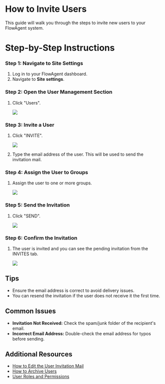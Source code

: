 # How to Invite Users

This guide will walk you through the steps to invite new users to your FlowAgent system.

# Step-by-Step Instructions

### Step 1: Navigate to Site Settings

1. Log in to your FlowAgent dashboard.
2. Navigate to **Site settings**.

### Step 2: Open the User Management Section

1. Click "Users".
   
   ![](https://ajeuwbhvhr.cloudimg.io/colony-recorder.s3.amazonaws.com/files/2024-06-11/6af96d26-9fc9-4209-85b3-ee28dd1071f7/ascreenshot.jpeg?tl_px=0,0&br_px=859,480&force_format=png&width=860&wat_scale=76&wat=1&wat_opacity=0.7&wat_gravity=northwest&wat_url=https://colony-recorder.s3.us-west-1.amazonaws.com/images/watermarks/FB923C_standard.png&wat_pad=114,157)

### Step 3: Invite a User

1. Click "INVITE".
   
   ![](https://ajeuwbhvhr.cloudimg.io/colony-recorder.s3.amazonaws.com/files/2024-06-11/f237b91d-37a4-4d76-bcc6-02b370235a7e/ascreenshot.jpeg?tl_px=665,0&br_px=1525,480&force_format=png&width=860&wat_scale=76&wat=1&wat_opacity=0.7&wat_gravity=northwest&wat_url=https://colony-recorder.s3.us-west-1.amazonaws.com/images/watermarks/FB923C_standard.png&wat_pad=675,0)

2. Type the email address of the user. This will be used to send the invitation mail.

### Step 4: Assign the User to Groups

1. Assign the user to one or more groups.
   
   ![](https://ajeuwbhvhr.cloudimg.io/colony-recorder.s3.amazonaws.com/files/2024-06-11/12a45041-5e9b-4b2c-b77d-3c98f86ecc78/ascreenshot.jpeg?tl_px=308,90&br_px=1168,571&force_format=png&width=860&wat_scale=76&wat=1&wat_opacity=0.7&wat_gravity=northwest&wat_url=https://colony-recorder.s3.us-west-1.amazonaws.com/images/watermarks/FB923C_standard.png&wat_pad=402,212)

### Step 5: Send the Invitation

1. Click "SEND".
   
   ![](https://ajeuwbhvhr.cloudimg.io/colony-recorder.s3.amazonaws.com/files/2024-06-11/b9c916af-7201-41ee-8755-4e232a98f97c/ascreenshot.jpeg?tl_px=665,0&br_px=1525,480&force_format=png&width=860&wat_scale=76&wat=1&wat_opacity=0.7&wat_gravity=northwest&wat_url=https://colony-recorder.s3.us-west-1.amazonaws.com/images/watermarks/FB923C_standard.png&wat_pad=675,-7)

### Step 6: Confirm the Invitation

1. The user is invited and you can see the pending invitation from the INVITES tab.
   
   ![](https://ajeuwbhvhr.cloudimg.io/colony-recorder.s3.amazonaws.com/files/2024-06-11/499f4e18-f083-4a63-8cb0-5583bea71669/ascreenshot.jpeg?tl_px=162,0&br_px=1021,480&force_format=png&width=860&wat_scale=76&wat=1&wat_opacity=0.7&wat_gravity=northwest&wat_url=https://colony-recorder.s3.us-west-1.amazonaws.com/images/watermarks/FB923C_standard.png&wat_pad=402,97)

## Tips

- Ensure the email address is correct to avoid delivery issues.
- You can resend the invitation if the user does not receive it the first time.

## Common Issues

- **Invitation Not Received:** Check the spam/junk folder of the recipient's email.
- **Incorrect Email Address:** Double-check the email address for typos before sending.

## Additional Resources

- [How to Edit the User Invitation Mail](link-to-documentation)
- [How to Archive Users](link-to-documentation)
- [User Roles and Permissions](link-to-documentation)
